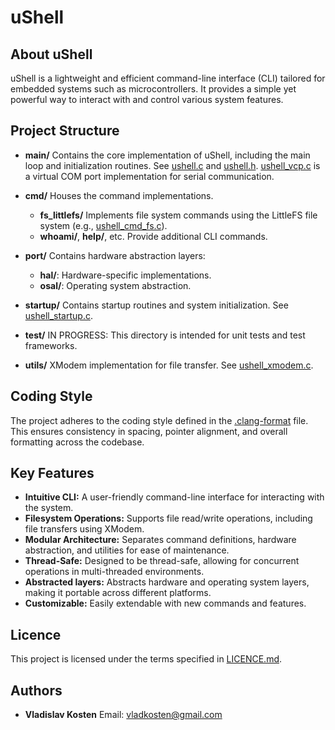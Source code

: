 # uShell

## About uShell

uShell is a lightweight and efficient command-line interface (CLI) tailored for embedded systems such as microcontrollers. It provides a simple yet powerful way to interact with and control various system features.

## Project Structure

- **main/**
  Contains the core implementation of uShell, including the main loop and initialization routines. See [ushell.c](main/ushell.c) and [ushell.h](main/ushell.h). [ushell_vcp.c](main/ushell_vcp.c) is a virtual COM port implementation for serial communication.

- **cmd/**
  Houses the command implementations.
  - **fs_littlefs/**
    Implements file system commands using the LittleFS file system (e.g., [ushell_cmd_fs.c](cmd/fs_littlefs/ushell_cmd_fs.c)).
  - **whoami/**, **help/**, etc.
    Provide additional CLI commands.

- **port/**
  Contains hardware abstraction layers:
  - **hal/**: Hardware-specific implementations.
  - **osal/**: Operating system abstraction.

- **startup/**
  Contains startup routines and system initialization. See [ushell_startup.c](startup/ushell_startup.c).

- **test/**
  IN PROGRESS: This directory is intended for unit tests and test frameworks.

- **utils/**
  XModem implementation for file transfer. See [ushell_xmodem.c](utils/ushell_xmodem.c).

## Coding Style

The project adheres to the coding style defined in the [.clang-format](.clang-format) file. This ensures consistency in spacing, pointer alignment, and overall formatting across the codebase.

## Key Features

- **Intuitive CLI:**
  A user-friendly command-line interface for interacting with the system.
- **Filesystem Operations:**
  Supports file read/write operations, including file transfers using XModem.
- **Modular Architecture:**
  Separates command definitions, hardware abstraction, and utilities for ease of maintenance.
- **Thread-Safe:**
  Designed to be thread-safe, allowing for concurrent operations in multi-threaded environments.
- **Abstracted layers:**
  Abstracts hardware and operating system layers, making it portable across different platforms.
- **Customizable:**
    Easily extendable with new commands and features.

## Licence

This project is licensed under the terms specified in [LICENCE.md](LICENCE.md).

## Authors

- **Vladislav Kosten**
  Email: vladkosten@gmail.com